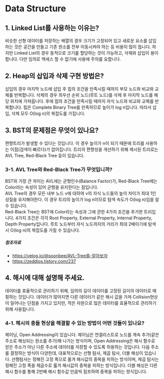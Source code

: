 # Data Structure

## 1. Linked List를 사용하는 이유는?

비슷한 선형 데이터를 저장하는 배열의 경우 크기가 고정되어 있고 새로운 요소를 삽입하는 것은 공간을 만들고 기존 원소를 전부 이동시켜야 하는 등 비용이 많이 듭니다. 하지만 Linked List의 경우 동적으로 크기를 할당하는 것이 가능하고, 삭제와 삽입이 용이합니다. 다만 임의로 엑세스 할 수 없기에 사용에 주의를 요합니다.

## 2. Heap의 삽입과 삭제 구현 방법은?

삽입의 경우 마지막 노드에 삽입 후 힙의 조건을 만족시킬 때까지 부모 노드와 비교와 교체를 반복합니다. 삭제의 경우 최우선 순위 노드(루트 노드)를 삭제 후 마지막 노드를 해당 위치에 가져옵니다. 후에 힙의 조건을 만족시킬 때까지 자식 노드와 비교와 교체를 반복합니다. 힙은 Complete Binary Tree를 만족하므로 높이가 log n입니다. 따라서 삽입, 삭제 모두 O(log n)의 복잡도를 가집니다.

## 3. BST의 문제점은 무엇이 있나요?

편향트리가 발생할 수 있다는 것입니다. 이 경우 높이가 n이 되기 때문에 트리를 사용하는 이점(검색이 빠르다)가 없어집니다. 트리의 편향성을 개선하기 위해 제시된 트리로는 AVL Tree, Red-Black Tree 등이 있습니다.

### 3-1. AVL Tree와 Red-Black Tree가 무엇입니까?

BST와 가장 큰 차이는 AVL에는 균형인수(Balance Factor)가, Red-Black Tree에는 Color라는 속성이 있어 균형을 유지한다는 점입니다.<br>
AVL Tree의 경우 모든 내부 노드 v에 대하여 v의 자식 노드들의 높이 차이가 최대 1인 성질을 유지해야한다. 이 경우 트리의 높이가 log n이므로 탐색 속도가 O(log n)임을 알 수 있습니다.<br>
Red-Black Tree는 BST에 Color라는 속성과 그에 관한 4가지 조건을 추가한 트리입니다. 4가지 조건은 각각 Root Property, External Property, Internal Property, Depth Property입니다. 루트 노드부터 자식 노드까지의 거리가 최대 2배이기에 탐색시 O(log n)의 복잡도를 가질 수 있습니다.

##### 참조자료

- https://velog.io/@soonbee/AVL-Tree를-알아보자
- https://zeddios.tistory.com/237

## 4. 해시에 대해 설명해 주세요.

데이터를 효율적으로 관리하기 위해, 임의의 길이 데이터를 고정된 길이의 데이터로 매핑하는 것입니다. 데이터가 많아지면 다른 데이터가 같은 해시 값을 가져 Collision현상이 일어나는 단점을 가지고 있지만, 적은 자원으로 많은 데이터를 효율적으로 관리하기 위해 사용됩니다.

### 4-1. 해시의 충돌 현상을 해결할 수 있는 방법이 어떤 것들이 있나요?

체이닝, Open Addressing이 있습니다. 체이님은 연결리스트로 노드를 계속 추가(같은 주소로 해싱되는 원소를 추가)해 나가는 방식이며, Open Addressing은 해시 함수로 얻은 주소가 아닌 다른 주소에 데이터를 저장할 수 있도록 허용하는 것입니다. 다음 주소를 결정하는 방식이 다양한데, 대표적으로는 선형 탐사, 제곱 탐사, 더블 해싱이 있습니다. 선형탐사는 정해진 고정 폭으로 옮겨 해시값의 중복을 피하는 방식이며, 제곱 탐사는 정해진 고정 폭을 제곱수로 옯겨 해시값의 중복을 피하는 방식입니다. 더블 해싱은 다른 해시 함수를 통해 2번째 해시 함수값 만큼씩 점프하여 중복을 피하는 방식입니다.